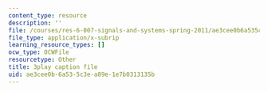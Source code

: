 ```yaml
---
content_type: resource
description: ''
file: /courses/res-6-007-signals-and-systems-spring-2011/ae3cee0b6a535c3ea89e1e7b0313135b_4Q1fWMxVDZY.vtt
file_type: application/x-subrip
learning_resource_types: []
ocw_type: OCWFile
resourcetype: Other
title: 3play caption file
uid: ae3cee0b-6a53-5c3e-a89e-1e7b0313135b
---
```

